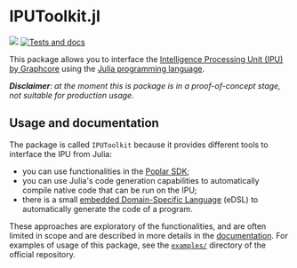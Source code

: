 # IPUToolkit.jl

[![](https://img.shields.io/badge/docs-dev-blue.svg)](https://giordano.github.io/IPUToolkit.jl/)
[![Tests and docs](https://github.com/giordano/IPUToolkit.jl/actions/workflows/ci.yml/badge.svg?branch=main&event=push)](https://github.com/giordano/IPUToolkit.jl/actions/workflows/ci.yml)

This package allows you to interface the [Intelligence Processing Unit (IPU) by Graphcore](https://www.graphcore.ai/products/ipu) using the [Julia programming language](https://julialang.org/).

***Disclaimer**: at the moment this is package is in a proof-of-concept stage, not suitable for production usage.*

## Usage and documentation

The package is called `IPUToolkit` because it provides different tools to interface the IPU from Julia:

* you can use functionalities in the [Poplar SDK](https://www.graphcore.ai/products/poplar);
* you can use Julia's code generation capabilities to automatically compile native code that can be run on the IPU;
* there is a small [embedded Domain-Specific Language](https://en.wikipedia.org/wiki/Domain-specific_language) (eDSL) to automatically generate the code of a program.

These approaches are exploratory of the functionalities, and are often limited in scope and are described in more details in the [documentation](https://giordano.github.io/IPUToolkit.jl/).
For examples of usage of this package, see the [`examples/`](https://github.com/giordano/IPUToolkit.jl/tree/main/examples) directory of the official repository.
